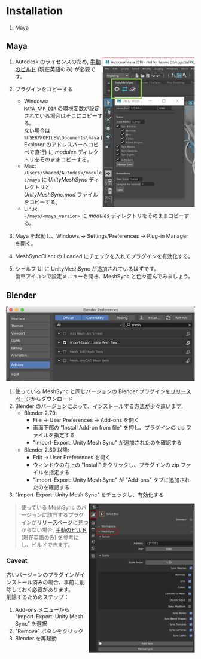 # Installation

1. [Maya](#maya)

## Maya

<img align="right" src="../Images/MeshSyncClientMaya.png" height=400>

1. Autodesk のライセンスのため, [手動のビルド](../en/BuildDCCPlugins.md) (現在英語のみ) が必要です。
1. プラグインをコピーする
   - Windows:   
     `MAYA_APP_DIR` の環境変数が設定されている場合はそこにコピーする。  
     ない場合は `%USERPROFILE%\Documents\maya` ( Explorer のアドレスバーへコピペで直行) に *modules* ディレクトリをそのままコピーする。
   - Mac:   
     `/Users/Shared/Autodesk/modules/maya` に *UnityMeshSync* ディレクトリと *UnityMeshSync.mod* ファイルをコピーする。
   - Linux:   
     `~/maya/<maya_version>` に *modules* ディレクトリをそのままコピーする。  

1. Maya を起動し、Windows -> Settings/Preferences -> Plug-in Manager を開く。
1. MeshSyncClient の Loaded にチェックを入れてプラグインを有効化する。
1. シェルフ UI に UnityMeshSync が追加されているはずです。  
   歯車アイコンで設定メニューを開き、MeshSync と色々遊んでみましょう。

## Blender
  
![MeshSyncClientBlender_Installation](../Images/MeshSyncClientBlender_Installation.png)

1. 使っている MeshSync と同じバージョンの Blender プラグインを[リリースページ](https://github.com/Unity-Technologies/MeshSyncDCCPlugin/releases)からダウンロード 
1. Blender のバージョンによって、インストールする方法が少々違います.
   - Blender 2.79:
     * File -> User Preferences -> Add-ons を開く
     * 画面下部の "Install Add-on from file" を押し、プラグインの zip ファイルを指定する
     * "Import-Export: Unity Mesh Sync" が追加されたのを確認する        
   - Blender 2.80 以降:
     * Edit -> User Preferences を開く 
     * ウィンドウの右上の "Install" をクリックし、プラグインの zip ファイルを指定する
     * "Import-Export: Unity Mesh Sync" が "Add-ons" タブに追加されたのを確認する
1. "Import-Export: Unity Mesh Sync" をチェックし、有効化する 
   
<img align="right" src="../Images/MeshSyncClientBlender.png" height=400>

> 使っている MeshSync のバージョンに該当するプラグインが[リリースページ](https://github.com/Unity-Technologies/MeshSyncDCCPlugin/releases)に見つからない場合, 
  [手動のビルド](../en/BuildDCCPlugins.md) (現在英語のみ) を参考にし、ビルドできます。
  
### Caveat

古いバージョンのプラグインがインストール済みの場合、事前に削除しておく必要があります。  
削除するためのステップ：

1. Add-ons メニューから "Import-Export: Unity Mesh Sync" を選択
1. "Remove" ボタンをクリック
1. Blender を再起動 
  
